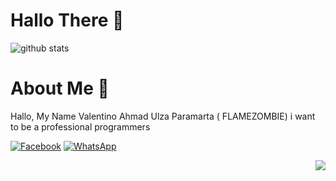 # Hallo There 👋

![github stats](https://github-readme-stats.vercel.app/api?username=FLAMEZOMBIE&show_icons=true)

# About Me :tada:

Hallo, My Name Valentino Ahmad Ulza Paramarta ( FLAMEZOMBIE) i want to be a professional programmers

[![Facebook](https://cdn4.iconfinder.com/data/icons/social-media-2210/24/Facebook-24.png)](https://www.instagram.com/u.paramarta_yt/)
[![WhatsApp](https://cdn3.iconfinder.com/data/icons/social-media-chamfered-corner/154/whatsapp-24.png)](https://wa.me/628157642183)

<img src="https://komarev.com/ghpvc/?username=FLAMEZOMBIE&color=blue&style=flat-square" align="right" />
